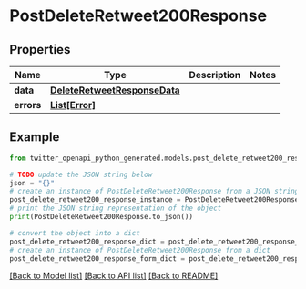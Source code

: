 # PostDeleteRetweet200Response


## Properties

Name | Type | Description | Notes
------------ | ------------- | ------------- | -------------
**data** | [**DeleteRetweetResponseData**](DeleteRetweetResponseData.md) |  | 
**errors** | [**List[Error]**](Error.md) |  | 

## Example

```python
from twitter_openapi_python_generated.models.post_delete_retweet200_response import PostDeleteRetweet200Response

# TODO update the JSON string below
json = "{}"
# create an instance of PostDeleteRetweet200Response from a JSON string
post_delete_retweet200_response_instance = PostDeleteRetweet200Response.from_json(json)
# print the JSON string representation of the object
print(PostDeleteRetweet200Response.to_json())

# convert the object into a dict
post_delete_retweet200_response_dict = post_delete_retweet200_response_instance.to_dict()
# create an instance of PostDeleteRetweet200Response from a dict
post_delete_retweet200_response_form_dict = post_delete_retweet200_response.from_dict(post_delete_retweet200_response_dict)
```
[[Back to Model list]](../README.md#documentation-for-models) [[Back to API list]](../README.md#documentation-for-api-endpoints) [[Back to README]](../README.md)


